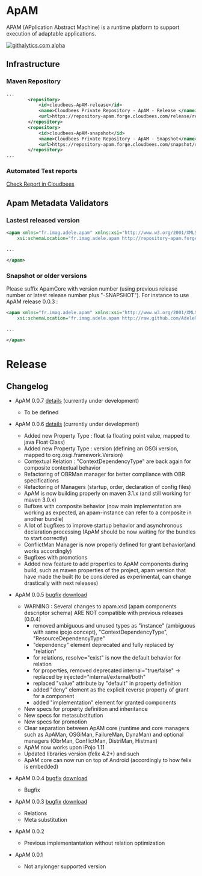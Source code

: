 ApAM
=====

APAM (APplication Abstract Machine) is a runtime platform to support execution of adaptable applications. 

[![githalytics.com alpha](https://cruel-carlota.pagodabox.com/1fa31448de45acc1ccce5592df85df53 "githalytics.com")](http://githalytics.com/AdeleResearchGroup/ApAM)


## Infrastructure

### Maven Repository 
		
```xml
...
		<repository>
			<id>cloudbees-ApAM-release</id>
			<name>Cloudbees Private Repository - ApAM - Release </name>
			<url>https://repository-apam.forge.cloudbees.com/release/repository/</url>
		</repository>
		<repository>
			<id>cloudbees-ApAM-snapshot</id>
			<name>Cloudbees Private Repository - ApAM - Snapshot</name>
			<url>https://repository-apam.forge.cloudbees.com/snapshot/repository/</url>
		</repository>
...
```
### Automated Test reports 

[Check Report in Cloudbees](https://apam.ci.cloudbees.com/job/APAMUnitTest/)

## Apam Metadata Validators

### Lastest released version

```xml
<apam xmlns="fr.imag.adele.apam" xmlns:xsi="http://www.w3.org/2001/XMLSchema-instance"
	xsi:schemaLocation="fr.imag.adele.apam http://repository-apam.forge.cloudbees.com/release/schema/ApamCore.xsd">

...

</apam>
```

### Snapshot or older versions
Please suffix ApamCore with version number (using previous release number or latest release number plus "-SNAPSHOT"). For instance to use ApAM release 0.0.3 :
```xml
<apam xmlns="fr.imag.adele.apam" xmlns:xsi="http://www.w3.org/2001/XMLSchema-instance"
	xsi:schemaLocation="fr.imag.adele.apam http://raw.github.com/AdeleResearchGroup/ApAM/master/runtime/core/src/main/resources/xsd/ApamCore-0.0.3.xsd">

...

</apam>
```

# Release

## Changelog

* ApAM 0.0.7 [details](https://github.com/AdeleResearchGroup/ApAM/issues?milestone=6&page=1&state=closed) (currently under development)
	* To be defined

* ApAM 0.0.6 [details](https://github.com/AdeleResearchGroup/ApAM/issues?milestone=5&page=1&state=closed) (currently under development)
	* Added new Property Type : float (a floating point value, mapped to java Float Class)
	* Added new Property Type : version (defining an OSGi version, mapped to org.osgi.framework.Version)
	* Contextual Relation : "ContextDependencyType" are back again for composite contextual behavior
	* Refactoring of OBRMan manager for better compliance with OBR specifications
	* Refactoring of Managers (startup, order, declaration of config files)
	* ApAM is now building properly on maven 3.1.x (and still working for maven 3.0.x)
	* Bufixes with composite behavior (now main implementation are working as expected, an apam-instance can refer to a composite in another bundle)
	* A lot of bugfixes to improve startup behavior and asynchronous declaration processing (ApAM should be now waiting for the bundles to start correctly)
	* ConflictMan Manager is now properly defined for grant behavior(and works accordingly)
	* Bugfixes with promotions
	* Added new feature to add properties to ApAM components during build, such as maven properties of the project, apam version that have made the built (to be considered as experimental, can change drastically with next releases)

* ApAM 0.0.5 [bugfix](https://github.com/AdeleResearchGroup/ApAM/issues?milestone=4&page=1&state=closed) [download](http://repository-apam.forge.cloudbees.com/release/repository/fr/imag/adele/apam/apam-basic-distribution/0.0.5/apam-basic-distribution-0.0.5.zip)
	* WARNING : Several changes to apam.xsd (apam components descriptor schema) ARE NOT compatible with previous releases (0.0.4)
		* removed ambiguous and unused types as "instance" (ambiguous with same ipojo concept), "ContextDependencyType", "ResourceDependencyType"
		* "dependency" element deprecated and fully replaced by "relation"
		* for relations, resolve="exist" is now the default behavior for relation
		* for properties, removed deprecated internal="true/false" -> replaced by injected="internal/external/both"
		* replaced "value" attribute by "default" in property definition
		* added "deny" element as the explicit reverse property of grant for a component
		* added "implementation" element for granted components
	* New specs for property definition and inheritance
	* New specs for metasubstitution
	* New specs for promotion
	* Clear separation between ApAM core (runtime and core managers such as ApAMan, OSGiMan, FailureMan, DynaMan) and optional managers (ObrMan, ConflictMan, DistriMan, Histman)
	* ApAM now works upon iPojo 1.11
	* Updated libraries version (felix 4.2+) and such
	* ApAM core can now run on top of Android (accordingly to how felix is embedded)
	
* ApAM 0.0.4 [bugfix](https://github.com/AdeleResearchGroup/ApAM/issues?milestone=3&page=1&state=closed) [download](http://repository-apam.forge.cloudbees.com/release/repository/fr/imag/adele/apam/apam-basic-distribution/0.0.4/apam-basic-distribution-0.0.4.zip)
	* Bugfix
* ApAM 0.0.3 [bugfix](https://github.com/AdeleResearchGroup/ApAM/issues?milestone=1&page=1&state=closed) [download](http://repository-apam.forge.cloudbees.com/release/repository/fr/imag/adele/apam/apam-basic-distribution/0.0.3/apam-basic-distribution-0.0.3.zip)  
	* Relations
	* Meta substitution
* ApAM 0.0.2
	* Previous implementantation without relation optimization
* ApAM 0.0.1
	* Not anylonger supported version


